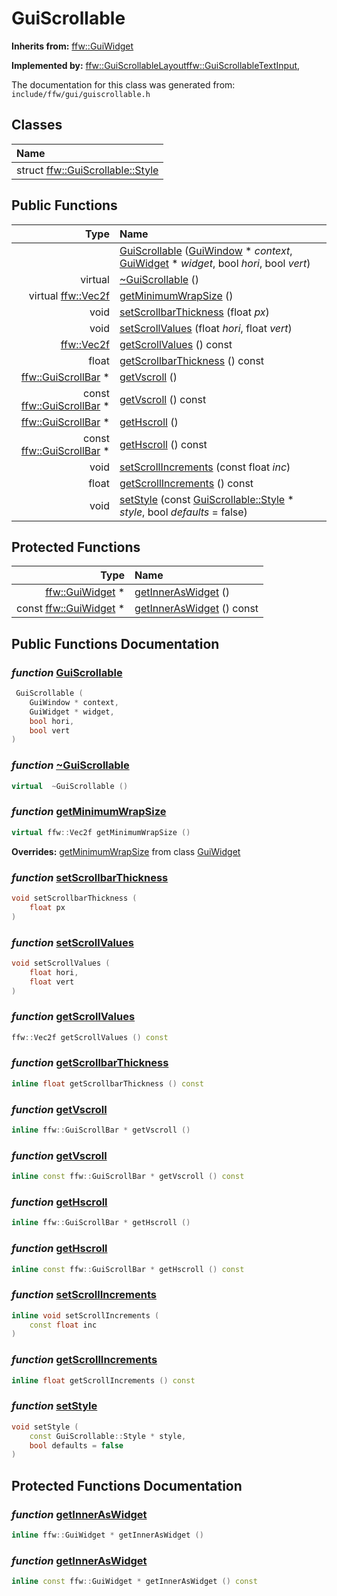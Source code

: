 GuiScrollable
===================================


**Inherits from:** [ffw::GuiWidget](ffw_GuiWidget.html)

**Implemented by:** [ffw::GuiScrollableLayout](ffw_GuiScrollableLayout.html)[ffw::GuiScrollableTextInput](ffw_GuiScrollableTextInput.html), 

The documentation for this class was generated from: `include/ffw/gui/guiscrollable.h`



## Classes

| Name |
|:-----|
| struct [ffw::GuiScrollable::Style](ffw_GuiScrollable_Style.html) |


## Public Functions

| Type | Name |
| -------: | :------- |
|   | [GuiScrollable](#9da48fbd) ([GuiWindow](ffw_GuiWindow.html) * _context_, [GuiWidget](ffw_GuiWidget.html) * _widget_, bool _hori_, bool _vert_)  |
|  virtual  | [~GuiScrollable](#5be95f84) ()  |
|  virtual [ffw::Vec2f](ffw.html#fcfaa6c5) | [getMinimumWrapSize](#58fd9b8a) ()  |
|  void | [setScrollbarThickness](#9d03fe74) (float _px_)  |
|  void | [setScrollValues](#d66b1e98) (float _hori_, float _vert_)  |
|  [ffw::Vec2f](ffw.html#fcfaa6c5) | [getScrollValues](#8f957bd8) () const  |
|  float | [getScrollbarThickness](#d5abfdc3) () const  |
|  [ffw::GuiScrollBar](ffw_GuiScrollBar.html) * | [getVscroll](#a14e4906) ()  |
|  const [ffw::GuiScrollBar](ffw_GuiScrollBar.html) * | [getVscroll](#9e4eb2e6) () const  |
|  [ffw::GuiScrollBar](ffw_GuiScrollBar.html) * | [getHscroll](#0f65bc66) ()  |
|  const [ffw::GuiScrollBar](ffw_GuiScrollBar.html) * | [getHscroll](#9482fb26) () const  |
|  void | [setScrollIncrements](#9af68e78) (const float _inc_)  |
|  float | [getScrollIncrements](#368ce45e) () const  |
|  void | [setStyle](#97e8826c) (const [GuiScrollable::Style](ffw_GuiScrollable_Style.html) * _style_, bool _defaults_ = false)  |


## Protected Functions

| Type | Name |
| -------: | :------- |
|  [ffw::GuiWidget](ffw_GuiWidget.html) * | [getInnerAsWidget](#a4ed7453) ()  |
|  const [ffw::GuiWidget](ffw_GuiWidget.html) * | [getInnerAsWidget](#dbe6de5f) () const  |


## Public Functions Documentation

### _function_ <a id="9da48fbd" href="#9da48fbd">GuiScrollable</a>

```cpp
 GuiScrollable (
    GuiWindow * context,
    GuiWidget * widget,
    bool hori,
    bool vert
) 
```



### _function_ <a id="5be95f84" href="#5be95f84">~GuiScrollable</a>

```cpp
virtual  ~GuiScrollable () 
```



### _function_ <a id="58fd9b8a" href="#58fd9b8a">getMinimumWrapSize</a>

```cpp
virtual ffw::Vec2f getMinimumWrapSize () 
```



**Overrides:** [getMinimumWrapSize](/doxygen/ffw_GuiWidget.md#c12efa3f) from class [GuiWidget](/doxygen/ffw_GuiWidget.md)

### _function_ <a id="9d03fe74" href="#9d03fe74">setScrollbarThickness</a>

```cpp
void setScrollbarThickness (
    float px
) 
```



### _function_ <a id="d66b1e98" href="#d66b1e98">setScrollValues</a>

```cpp
void setScrollValues (
    float hori,
    float vert
) 
```



### _function_ <a id="8f957bd8" href="#8f957bd8">getScrollValues</a>

```cpp
ffw::Vec2f getScrollValues () const 
```



### _function_ <a id="d5abfdc3" href="#d5abfdc3">getScrollbarThickness</a>

```cpp
inline float getScrollbarThickness () const 
```



### _function_ <a id="a14e4906" href="#a14e4906">getVscroll</a>

```cpp
inline ffw::GuiScrollBar * getVscroll () 
```



### _function_ <a id="9e4eb2e6" href="#9e4eb2e6">getVscroll</a>

```cpp
inline const ffw::GuiScrollBar * getVscroll () const 
```



### _function_ <a id="0f65bc66" href="#0f65bc66">getHscroll</a>

```cpp
inline ffw::GuiScrollBar * getHscroll () 
```



### _function_ <a id="9482fb26" href="#9482fb26">getHscroll</a>

```cpp
inline const ffw::GuiScrollBar * getHscroll () const 
```



### _function_ <a id="9af68e78" href="#9af68e78">setScrollIncrements</a>

```cpp
inline void setScrollIncrements (
    const float inc
) 
```



### _function_ <a id="368ce45e" href="#368ce45e">getScrollIncrements</a>

```cpp
inline float getScrollIncrements () const 
```



### _function_ <a id="97e8826c" href="#97e8826c">setStyle</a>

```cpp
void setStyle (
    const GuiScrollable::Style * style,
    bool defaults = false
) 
```





## Protected Functions Documentation

### _function_ <a id="a4ed7453" href="#a4ed7453">getInnerAsWidget</a>

```cpp
inline ffw::GuiWidget * getInnerAsWidget () 
```



### _function_ <a id="dbe6de5f" href="#dbe6de5f">getInnerAsWidget</a>

```cpp
inline const ffw::GuiWidget * getInnerAsWidget () const 
```





